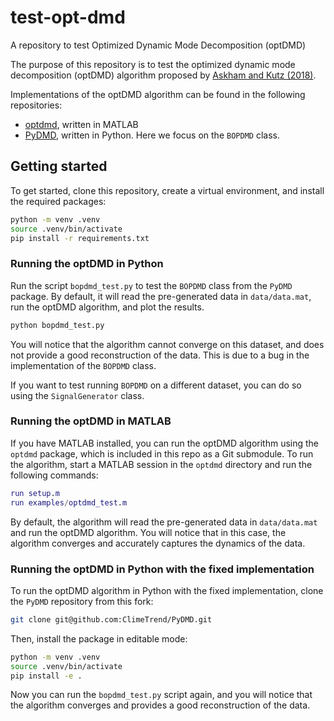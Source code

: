 # test-opt-dmd
A repository to test Optimized Dynamic Mode Decomposition (optDMD)

The purpose of this repository is to test the optimized dynamic mode decomposition (optDMD) algorithm proposed by [Askham and Kutz (2018)](https://epubs.siam.org/doi/10.1137/M1124176).

Implementations of the optDMD algorithm can be found in the following repositories:

- [optdmd](https://github.com/duqbo/optdmd), written in MATLAB
- [PyDMD](https://github.com/PyDMD/PyDMD), written in Python. Here we focus on the `BOPDMD` class.

## Getting started

To get started, clone this repository, create a virtual environment, and install the required packages:

```bash
python -m venv .venv
source .venv/bin/activate
pip install -r requirements.txt
```

### Running the optDMD in Python

Run the script `bopdmd_test.py` to test the `BOPDMD` class from the `PyDMD` package. By default, it will read the pre-generated data in `data/data.mat`, run the optDMD algorithm, and plot the results.

```bash
python bopdmd_test.py
```

You will notice that the algorithm cannot converge on this dataset, and does not provide a good reconstruction of the data. This is due to a bug in the implementation of the `BOPDMD` class.

If you want to test running `BOPDMD` on a different dataset, you can do so using the `SignalGenerator` class.

### Running the optDMD in MATLAB

If you have MATLAB installed, you can run the optDMD algorithm using the `optdmd` package, which is included in this repo as a Git submodule. To run the algorithm, start a MATLAB session in the `optdmd` directory and run the following commands:

```matlab
run setup.m
run examples/optdmd_test.m
```

By default, the algorithm will read the pre-generated data in `data/data.mat` and run the optDMD algorithm. You will notice that in this case, the algorithm converges and accurately captures the dynamics of the data.

### Running the optDMD in Python with the fixed implementation

To run the optDMD algorithm in Python with the fixed implementation, clone the `PyDMD` repository from this fork:

```bash
git clone git@github.com:ClimeTrend/PyDMD.git
```

Then, install the package in editable mode:

```bash
python -m venv .venv
source .venv/bin/activate
pip install -e .
```

Now you can run the `bopdmd_test.py` script again, and you will notice that the algorithm converges and provides a good reconstruction of the data.
